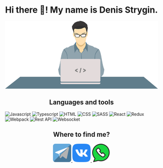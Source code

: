 <h1 align="center">Hi there 👋! My name is Denis Strygin.</h1>

<p align="center">
    <img src="https://github.com/denstrygin/denstrygin/blob/main/assets/Programmer.png">
</p>

<h2 align="center">Languages and tools</h2>

![Javascript](https://img.shields.io/badge/-Javascript-F7DF1E?style=for-the-badge&logo=JavaScript)
![Typescript](https://img.shields.io/badge/-Typescript-3178C6?style=for-the-badge&logo=TypeScript)
![HTML](https://img.shields.io/badge/-HTML-E34F26?style=for-the-badge&logo=HTML5)
![CSS](https://img.shields.io/badge/-CSS-1572B6?style=for-the-badge&logo=CSS3)
![SASS](https://img.shields.io/badge/-SASS-CC6699?style=for-the-badge&logo=Sass)
![React](https://img.shields.io/badge/-React-61DAFB?style=for-the-badge&logo=React)
![Redux](https://img.shields.io/badge/-Redux-764ABC?style=for-the-badge&logo=Redux)
![Webpack](https://img.shields.io/badge/-Webpack-8DD6F9?style=for-the-badge&logo=Webpack)
![Rest API](https://img.shields.io/badge/-Rest_API-fff200?style=for-the-badge)
![Websocket](https://img.shields.io/badge/-Websocket-fff200?style=for-the-badge)

<h2 align="center">Where to find me?</h2>

<p align="center">
    <a href="">
        <img src="https://github.com/denstrygin/denstrygin/blob/main/assets/telegram.png" alt="tg" height="60px">
    </a>
    <a href="">
        <img src="https://github.com/denstrygin/denstrygin/blob/main/assets/vk.png" alt="vk" height="60px">
    </a>
    <a href="">
        <img src="https://github.com/denstrygin/denstrygin/blob/main/assets/whatsapp.png" alt="whap" height="60px">
    </a>
</p>